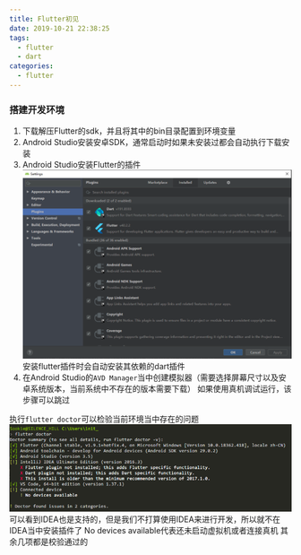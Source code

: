 ```yaml
---
title: Flutter初见
date: 2019-10-21 22:38:25
tags: 
  - flutter
  - dart
categories: 
  - flutter
---
```


### 搭建开发环境
1. 下载解压Flutter的sdk，并且将其中的bin目录配置到环境变量
2. Android Studio安装安卓SDK，通常启动时如果未安装过都会自动执行下载安装
3. Android Studio安装Flutter的插件
![Android Studio flutter插件](/images/flutter/android-studio_flutter插件.png)
安装flutter插件时会自动安装其依赖的dart插件
4. 在Android Studio的`AVD Manager`当中创建模拟器（需要选择屏幕尺寸以及安卓系统版本，当前系统中不存在的版本需要下载）
如果使用真机调试运行，该步骤可以跳过


执行`flutter doctor`可以检验当前环境当中存在的问题
![flutter doctor](/images/flutter/flutter_doctor.png)
可以看到IDEA也是支持的，但是我们不打算使用IDEA来进行开发，所以就不在IDEA当中安装插件了
No devices available代表还未启动虚拟机或者连接真机
其余几项都是校验通过的

